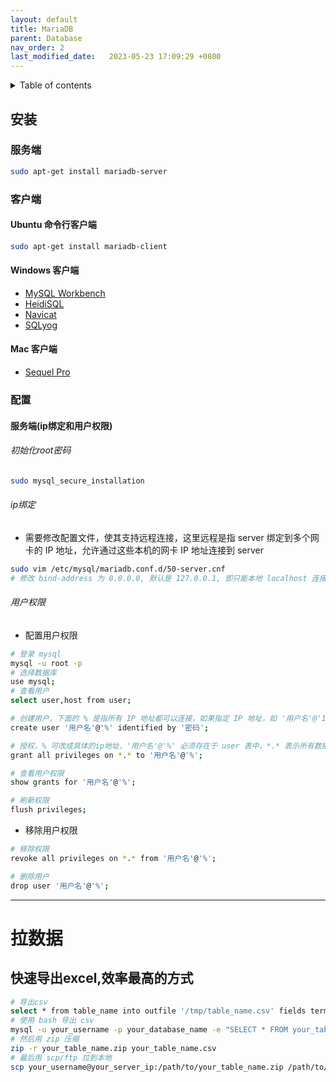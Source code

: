 ```yaml
---
layout: default
title: MariaDB
parent: Database
nav_order: 2
last_modified_date:   2023-05-23 17:09:29 +0800
---
```

<details  markdown="block">
  <summary>
    Table of contents
  </summary>

1. [安装](#安装)
    1. [服务端](#服务端)
    2. [客户端](#客户端)
2. [配置](#配置)
    1. [服务端(ip绑定和用户权限)](#config-server)
        1. [初始化root密码](#初始化root密码)
        2. [ip绑定](#ip绑定)
        3. [用户权限](#用户权限)
3. [拉数据](#拉数据)
    1. [快速导出excel,效率最高的方式](#快速导出excel效率最高的方式)
</details>



## 安装
### 服务端
```bash
sudo apt-get install mariadb-server
```

### 客户端
#### Ubuntu 命令行客户端
```bash
sudo apt-get install mariadb-client
```

#### Windows 客户端
- [MySQL Workbench](https://dev.mysql.com/downloads/workbench/)
- [HeidiSQL](https://www.heidisql.com/download.php)
- [Navicat](https://www.navicat.com.cn/download/navicat-premium)
- [SQLyog](https://www.webyog.com/en/downloads)

#### Mac 客户端
- [Sequel Pro](https://sequelpro.com/download)

### [](#配置)配置
#### [](#服务端ip绑定和用户权限a-idconfig-servera)服务端(ip绑定和用户权限)<a id="config-server"></a>
###### [](#初始化root密码)初始化root密码
```bash
sudo mysql_secure_installation
```
###### [](#ip绑定)ip绑定
- 需要修改配置文件，使其支持远程连接，这里远程是指 server 绑定到多个网卡的 IP 地址，允许通过这些本机的网卡 IP 地址连接到 server

```bash
sudo vim /etc/mysql/mariadb.conf.d/50-server.cnf
# 修改 bind-address 为 0.0.0.0, 默认是 127.0.0.1, 即只能本地 localhost 连接 ,然后重启服务

```
###### [](#用户权限)用户权限
- 配置用户权限

```bash
# 登录 mysql
mysql -u root -p
# 选择数据库
use mysql;
# 查看用户
select user,host from user;

# 创建用户，下面的 % 是指所有 IP 地址都可以连接，如果指定 IP 地址，如 '用户名'@'192.168.10.8', 也可以用通配符指定网段 '用户名'@'192.168.10.%'
create user '用户名'@'%' identified by '密码';

# 授权，% 可改成具体的ip地址，'用户名'@'%' 必须存在于 user 表中，*.* 表示所有数据库，all privileges 表示所有权限
grant all privileges on *.* to '用户名'@'%';

# 查看用户权限
show grants for '用户名'@'%';

# 刷新权限
flush privileges;

```
- 移除用户权限

```bash
# 移除权限
revoke all privileges on *.* from '用户名'@'%';

# 删除用户
drop user '用户名'@'%';

```
---

# 拉数据
## 快速导出excel,效率最高的方式
```bash
# 导出csv
select * from table_name into outfile '/tmp/table_name.csv' fields terminated by ',' optionally enclosed by '"' escaped by '"' lines terminated by '\n';
# 使用 bash 导出 csv
mysql -u your_username -p your_database_name -e "SELECT * FROM your_table_name;" | sed 's/\t/","/g;s/"NULL"/""/g;s/^/"/;s/$/"/' > /path/to/export/directory/your_table_name.csv
# 然后用 zip 压缩
zip -r your_table_name.zip your_table_name.csv
# 最后用 scp/ftp 拉到本地
scp your_username@your_server_ip:/path/to/your_table_name.zip /path/to/your_local_directory

```